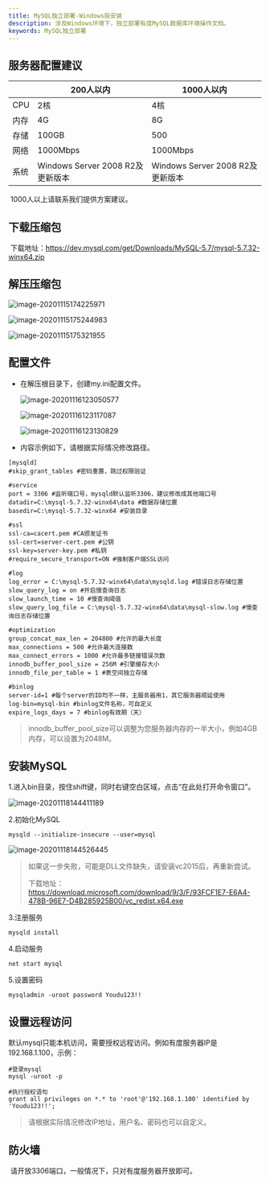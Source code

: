 ```yaml
---
title: MySQL独立部署-Windows版安装
description: 涉及Windows环境下，独立部署有度MySQL数据库环境操作文档。
keywords: MySQL独立部署
---
```


## 服务器配置建议

|      | 200人以内                        | 1000人以内                       |
| ---- | -------------------------------- | -------------------------------- |
| CPU  | 2核                              | 4核                              |
| 内存 | 4G                               | 8G                               |
| 存储 | 100GB                            | 500                              |
| 网络 | 1000Mbps                         | 1000Mbps                         |
| 系统 | Windows Server 2008 R2及更新版本 | Windows Server 2008 R2及更新版本 |

​		1000人以上请联系我们提供方案建议。

## 下载压缩包

​		下载地址：https://dev.mysql.com/get/Downloads/MySQL-5.7/mysql-5.7.32-winx64.zip

## 解压压缩包

![image-20201115174225971](res/a01_00009/image-20201115174225971.png)

![image-20201115175244983](res/a01_00009/image-20201115175244983.png)

![image-20201115175321955](res/a01_00009/image-20201115175321955.png)



## 配置文件

- 在解压根目录下，创建my.ini配置文件。

  ![image-20201116123050577](res/a01_00009/image-20201116123050577.png)

  ![image-20201116123117087](res/a01_00009/image-20201116123117087.png)

  ![image-20201116123130829](res/a01_00009/image-20201116123130829.png)

- 内容示例如下，请根据实际情况修改路径。

```
[mysqld]
#skip_grant_tables #密码重置，跳过权限验证

#service
port = 3306 #监听端口号，mysqld默认监听3306，建议修改成其他端口号
datadir=C:\mysql-5.7.32-winx64\data #数据存储位置
basedir=C:\mysql-5.7.32-winx64 #安装目录

#ssl
ssl-ca=cacert.pem #CA颁发证书
ssl-cert=server-cert.pem #公钥
ssl-key=server-key.pem #私钥
#require_secure_transport=ON #强制客户端SSL访问

#log
log_error = C:\mysql-5.7.32-winx64\data\mysqld.log #错误日志存储位置
slow_query_log = on #开启慢查询日志
slow_launch_time = 10 #慢查询阈值
slow_query_log_file = C:\mysql-5.7.32-winx64\data\mysql-slow.log #慢查询日志存储位置

#optimization
group_concat_max_len = 204800 #允许的最大长度
max_connections = 500 #允许最大连接数
max_connect_errors = 1000 #允许最多链接错误次数
innodb_buffer_pool_size = 256M #引擎缓存大小
innodb_file_per_table = 1 #表空间独立存储

#binlog
server-id=1 #每个server的ID均不一样，主服务器用1，其它服务器顺延使用
log-bin=mysql-bin #binlog文件名称，可自定义
expire_logs_days = 7 #binlog有效期（天）
```

>innodb_buffer_pool_size可以调整为您服务器内存的一半大小，例如4GB内存，可以设置为2048M。

## 安装MySQL

1.进入bin目录，按住shift键，同时右键空白区域，点击“在此处打开命令窗口”。

![image-20201118144411189](res/a01_00009/image-20201118144411189.png)

2.初始化MySQL

```
mysqld --initialize-insecure --user=mysql
```

![image-20201118144526445](res/a01_00009/image-20201118144526445.png)

> 如果这一步失败，可能是DLL文件缺失，请安装vc2015后，再重新尝试。
>
> 下载地址：https://download.microsoft.com/download/9/3/F/93FCF1E7-E6A4-478B-96E7-D4B285925B00/vc_redist.x64.exe

3.注册服务

```
mysqld install
```

4.启动服务

```
net start mysql
```

5.设置密码

```
mysqladmin -uroot password Youdu123!!
```

## 设置远程访问

​		默认mysql只能本机访问，需要授权远程访问。例如有度服务器IP是192.168.1.100，示例：

```
#登录mysql
mysql -uroot -p

#执行授权语句
grant all privileges on *.* to 'root'@'192.168.1.100' identified by 'Youdu123!!';
```

> 请根据实际情况修改IP地址，用户名、密码也可以自定义。

## 防火墙

​		请开放3306端口，一般情况下，只对有度服务器开放即可。